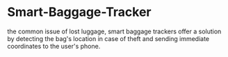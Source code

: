 # Smart-Baggage-Tracker
 the common issue of lost luggage, smart baggage trackers offer a solution by detecting the bag's location in case of theft and sending immediate coordinates to the user's phone. 

